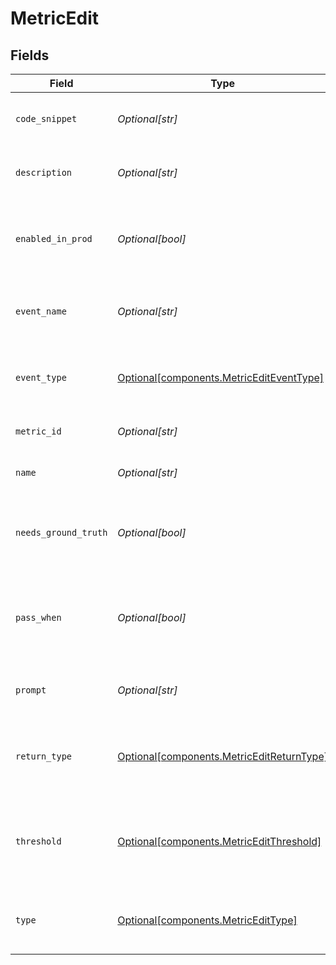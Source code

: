 # MetricEdit


## Fields

| Field                                                                                        | Type                                                                                         | Required                                                                                     | Description                                                                                  |
| -------------------------------------------------------------------------------------------- | -------------------------------------------------------------------------------------------- | -------------------------------------------------------------------------------------------- | -------------------------------------------------------------------------------------------- |
| `code_snippet`                                                                               | *Optional[str]*                                                                              | :heavy_minus_sign:                                                                           | Updated code block for the metric                                                            |
| `description`                                                                                | *Optional[str]*                                                                              | :heavy_minus_sign:                                                                           | Short description of what the metric does                                                    |
| `enabled_in_prod`                                                                            | *Optional[bool]*                                                                             | :heavy_minus_sign:                                                                           | Whether to compute on all production events automatically                                    |
| `event_name`                                                                                 | *Optional[str]*                                                                              | :heavy_minus_sign:                                                                           | Name of event that the metric is set to be computed on                                       |
| `event_type`                                                                                 | [Optional[components.MetricEditEventType]](../../models/components/metricediteventtype.md)   | :heavy_minus_sign:                                                                           | Type of event that the metric is set to be computed on                                       |
| `metric_id`                                                                                  | *Optional[str]*                                                                              | :heavy_minus_sign:                                                                           | Unique identifier of the metric                                                              |
| `name`                                                                                       | *Optional[str]*                                                                              | :heavy_minus_sign:                                                                           | Updated name of the metric                                                                   |
| `needs_ground_truth`                                                                         | *Optional[bool]*                                                                             | :heavy_minus_sign:                                                                           | Whether a ground truth (on metadata) is required to compute it                               |
| `pass_when`                                                                                  | *Optional[bool]*                                                                             | :heavy_minus_sign:                                                                           | Threshold for boolean metrics to decide passing or failing in tests                          |
| `prompt`                                                                                     | *Optional[str]*                                                                              | :heavy_minus_sign:                                                                           | Updated Evaluator prompt for the metric                                                      |
| `return_type`                                                                                | [Optional[components.MetricEditReturnType]](../../models/components/metriceditreturntype.md) | :heavy_minus_sign:                                                                           | The data type of the metric value - "boolean", "float", "string"                             |
| `threshold`                                                                                  | [Optional[components.MetricEditThreshold]](../../models/components/metriceditthreshold.md)   | :heavy_minus_sign:                                                                           | Threshold for numeric metrics to decide passing or failing in tests                          |
| `type`                                                                                       | [Optional[components.MetricEditType]](../../models/components/metricedittype.md)             | :heavy_minus_sign:                                                                           | Type of the metric - "custom", "model" or "human"                                            |